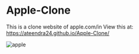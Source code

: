 # Apple-Clone
This is a clone website of apple.com/in
View this at: https://ateendra24.github.io/Apple-Clone/

![apple](https://github.com/ateendra24/Apple-Clone/assets/88495030/f1ee9254-9f97-434d-8962-8fb5b7308d0f)
